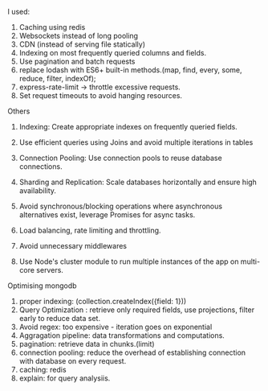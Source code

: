 I used:  
1. Caching using redis
2. Websockets instead of long pooling
3. CDN (instead of serving file statically)
4. Indexing on most frequently queried columns and fields.
5. Use pagination and batch requests
6. replace lodash with ES6+ built-in methods.(map, find, every, some, reduce, filter, indexOf);
7. express-rate-limit -> throttle excessive requests.
8. Set request timeouts to avoid hanging resources.


Others
1. Indexing: Create appropriate indexes on frequently queried fields.
2. Use efficient queries using Joins and avoid multiple iterations in tables
3. Connection Pooling: Use connection pools to reuse database connections.
4. Sharding and Replication: Scale databases horizontally and ensure high availability.

5. Avoid synchronous/blocking operations where asynchronous alternatives exist, leverage Promises for async tasks.
6. Load balancing, rate limiting and throttling.
7. Avoid unnecessary middlewares
8. Use Node's cluster module to run multiple instances of the app on multi-core servers.

Optimising mongodb
1. proper indexing: (collection.createIndex({field: 1}))
2. Query Optimization : retrieve only required fields, use projections, filter early to reduce data set.
3. Avoid regex: too expensive - iteration goes on exponential
4. Aggragation pipeline: data transformations and computations.
5. pagination: retrieve data in chunks.(limit)
6. connection pooling: reduce the overhead of establishing connection with database on every request.
7. caching: redis
8. explain: for query analysiis.








